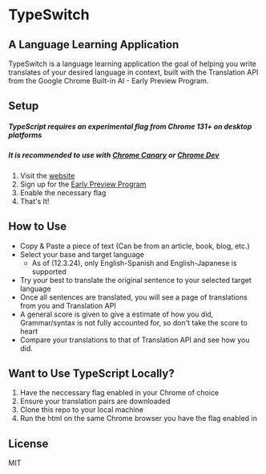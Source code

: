 # TypeSwitch
## A Language Learning Application

TypeSwitch is a language learning application the goal of helping you write translates of your desired language in context, built with the Translation API from the Google Chrome Built-in AI - Early Preview Program. 

## Setup
##### TypeScript requires an experimental flag from Chrome 131+ on desktop platforms
##### It is recommended to use with [Chrome Canary](https://www.google.com/chrome/canary/) or [Chrome Dev](https://www.google.com/chrome/dev/?extra=devchannel) 
#### 
1. Visit the [website]()
2. Sign up for the [Early Preview Program](https://docs.google.com/forms/d/e/1FAIpQLSfZXeiwj9KO9jMctffHPym88ln12xNWCrVkMY_u06WfSTulQg/viewform)
3. Enable the necessary flag
4. That's It!


## How to Use

- Copy & Paste a piece of text (Can be from an article, book, blog, etc.)
- Select your base and target language
    - As of (12.3.24), only English-Spanish and English-Japanese is supported   
- Try your best to translate the original sentence to your selected target language
- Once all sentences are translated, you will see a page of translations from you and Translation API
- A general score is given to give a estimate of how you did, Grammar/syntax is not fully accounted for, so don't take the score to heart
- Compare your translations to that of Translation API and see how you did. 

## Want to Use TypeScript Locally?
1. Have the neccessary flag enabled in your Chrome of choice
2. Ensure your translation pairs are downloaded
3. Clone this repo to your local machine
4. Run the html on the same Chrome browser you have the flag enabled in

## License
MIT